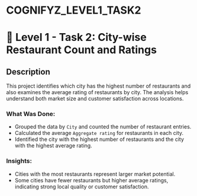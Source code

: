# COGNIFYZ_LEVEL1_TASK2
# 📁 Level 1 - Task 2: City-wise Restaurant Count and Ratings

## Description
This project identifies which city has the highest number of restaurants and also examines the average rating of restaurants by city. The analysis helps understand both market size and customer satisfaction across locations.

### What Was Done:
- Grouped the data by `City` and counted the number of restaurant entries.
- Calculated the average `Aggregate rating` for restaurants in each city.
- Identified the city with the highest number of restaurants and the city with the highest average rating.

### Insights:
- Cities with the most restaurants represent larger market potential.
- Some cities have fewer restaurants but higher average ratings, indicating strong local quality or customer satisfaction.

